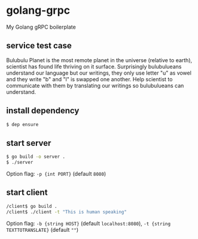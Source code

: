 # golang-grpc
My Golang gRPC boilerplate

## service test case
Bulubulu Planet is the most remote planet in the universe (relative to earth), scientist has found life thriving on it surface. Surprisingly bulubulueans understand our language but our writings, they only use letter "u" as vowel and they write "b" and "l" is swapped one another. Help scientist to communicate with them by translating our writings so bulubulueans can understand.

## install dependency
```sh
$ dep ensure
```

## start server
```sh
$ go build -o server .
$ ./server
```
Option flag: `-p {int PORT}` (default `8080`)

## start client
```sh
/client$ go build .
/client$ ./client -t "This is human speaking"
```
Option flag: `-b {string HOST}` (default `localhost:8080`), `-t {string TEXTTOTRANSLATE}` (default `""`)
